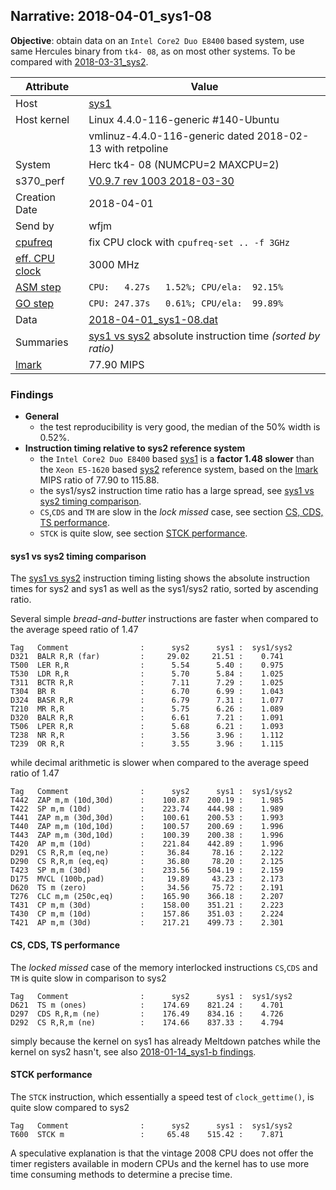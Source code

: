 ## Narrative: 2018-04-01_sys1-08

**Objective**: obtain data on an `Intel Core2 Duo E8400` based system, use
same Hercules binary from `tk4- 08`, as on most other systems.
To be compared with [2018-03-31_sys2](2018-03-31_sys2.md).

| Attribute | Value |
| --------- | ----- |
| Host   | [sys1](hostinfo_sys1.md) |
| Host kernel | Linux 4.4.0-116-generic #140-Ubuntu |
|             | vmlinuz-4.4.0-116-generic dated 2018-02-13 with retpoline |
| System | Herc tk4- 08 (NUMCPU=2 MAXCPU=2) |
| s370_perf | [V0.9.7  rev  1003  2018-03-30](https://github.com/wfjm/s370-perf/blob/2685ff0/codes/s370_perf.asm) |
| Creation Date | 2018-04-01 |
| Send by | wfjm |
| [cpufreq](README_narr.md#user-content-cpufreq) | fix CPU clock with `cpufreq-set .. -f 3GHz` |
| [eff. CPU clock](README_narr.md#user-content-effclk) | 3000 MHz |
| [ASM step](README_narr.md#user-content-asm) | `CPU:   4.27s   1.52%; CPU/ela:  92.15%` |
| [GO step](README_narr.md#user-content-go)   | `CPU: 247.37s   0.61%; CPU/ela:  99.89%` |
| Data | [2018-04-01_sys1-08.dat](../data/2018-04-01_sys1-08.dat) |
| Summaries | [sys1 vs sys2](sum_2018-04-01_sys2_and_sys1.dat) absolute instruction time _(sorted by ratio)_ |
| [lmark](README_narr.md#user-content-lmark) | 77.90 MIPS |

### Findings <a name="find"></a>
- **General**
  - the test reproducibility is very good, the median of the 50% width is 0.52%.
- **Instruction timing relative to sys2 reference system**
  - the `Intel Core2 Duo E8400` based [sys1](hostinfo_sys1.md) is a
    **factor 1.48 slower** than the `Xeon E5-1620` based
    [sys2](hostinfo_sys2.md) reference system, based on the
    [lmark](README_narr.md#user-content-lmark) MIPS ratio of 77.90 to 115.88.
  - the sys1/sys2 instruction time ratio has a large spread, see
    [sys1 vs sys2 timing comparison](#user-content-find-vs-sys2).
  - `CS`,`CDS` and `TM` are slow in the _lock missed_ case, see section
    [CS, CDS, TS performance](#user-content-find-lock).
  - `STCK` is quite slow, see section
    [STCK performance](#user-content-find-stck).

#### sys1 vs sys2 timing comparison <a name="find-vs-sys2"></a>
The [sys1 vs sys2](sum_2018-04-01_sys2_and_sys1.dat) instruction
timing listing shows the  absolute instruction times for sys2 and sys1
as well as the sys1/sys2 ratio, sorted by ascending ratio.

Several simple _bread-and-butter_ instructions are faster when compared to the
average speed ratio of 1.47
```
Tag   Comment                :      sys2      sys1 :  sys1/sys2
D321  BALR R,R (far)         :     29.02     21.51 :    0.741
T500  LER R,R                :      5.54      5.40 :    0.975
T530  LDR R,R                :      5.70      5.84 :    1.025
T311  BCTR R,R               :      7.11      7.29 :    1.025
T304  BR R                   :      6.70      6.99 :    1.043
D324  BASR R,R               :      6.79      7.31 :    1.077
T210  MR R,R                 :      5.75      6.26 :    1.089
D320  BALR R,R               :      6.61      7.21 :    1.091
T506  LPER R,R               :      5.68      6.21 :    1.093
T238  NR R,R                 :      3.56      3.96 :    1.112
T239  OR R,R                 :      3.55      3.96 :    1.115
```

while decimal arithmetic is slower when compared to the average speed ratio
of 1.47
```
Tag   Comment                :      sys2      sys1 :  sys1/sys2
T442  ZAP m,m (10d,30d)      :    100.87    200.19 :    1.985
T422  SP m,m (10d)           :    223.74    444.98 :    1.989
T441  ZAP m,m (30d,30d)      :    100.61    200.53 :    1.993
T440  ZAP m,m (10d,10d)      :    100.57    200.69 :    1.996
T443  ZAP m,m (30d,10d)      :    100.39    200.38 :    1.996
T420  AP m,m (10d)           :    221.84    442.89 :    1.996
D291  CS R,R,m (eq,ne)       :     36.84     78.16 :    2.122
D290  CS R,R,m (eq,eq)       :     36.80     78.20 :    2.125
T423  SP m,m (30d)           :    233.56    504.19 :    2.159
D175  MVCL (100b,pad)        :     19.89     43.23 :    2.173
D620  TS m (zero)            :     34.56     75.72 :    2.191
T276  CLC m,m (250c,eq)      :    165.90    366.18 :    2.207
T431  CP m,m (30d)           :    158.00    351.21 :    2.223
T430  CP m,m (10d)           :    157.86    351.03 :    2.224
T421  AP m,m (30d)           :    217.21    499.73 :    2.301
```

#### CS, CDS, TS performance <a name="find-lock"></a>
The _locked missed_ case of the memory interlocked instructions `CS`,`CDS`
and `TM` is quite slow in comparison to sys2
```
Tag   Comment                :      sys2      sys1 :  sys1/sys2
D621  TS m (ones)            :    174.69    821.24 :    4.701
D297  CDS R,R,m (ne)         :    176.49    834.16 :    4.726
D292  CS R,R,m (ne)          :    174.66    837.33 :    4.794
```

simply because the kernel on sys1 has already Meltdown patches while the
kernel on sys2 hasn't, see also
[2018-01-14_sys1-b findings](2018-01-14_sys1-b.md#user-content-find).

#### STCK performance <a name="find-stck"></a>
The `STCK` instruction, which essentially a speed test of `clock_gettime()`,
is quite slow compared to sys2
```
Tag   Comment                :      sys2      sys1 :  sys1/sys2
T600  STCK m                 :     65.48    515.42 :    7.871
```
A speculative explanation is that the vintage 2008 CPU does not offer the
timer registers available in modern CPUs and the kernel has to use more
time consuming methods to determine a precise time.
